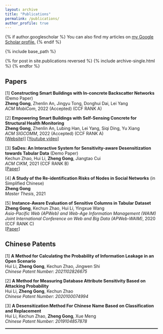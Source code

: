 ```yaml
---
layout: archive
title: "Publications"
permalink: /publications/
author_profile: true
---
```


{% if author.googlescholar %}
  You can also find my articles on <u><a href="{{author.googlescholar}}">my Google Scholar profile</a>.</u>
{% endif %}

{% include base_path %}

{% for post in site.publications reversed %}
  {% include archive-single.html %}
{% endfor %}
## Papers

[1] **Constructing Smart Buildings with In-concrete Backscatter Networks** (Demo Paper)
<br/>
**Zheng Gong**, Zhenlin An, Jingyu Tong, Donghui Dai, Lei Yang
<br/>
*ACM MobiCom*, 2022 (Accepted) (CCF RANK A)

[2] **Empowering Smart Buildings with Self-Sensing Concrete for Structural Health Monitoring** 
<br/>
**Zheng Gong**, Zhenlin An, Lubing Han, Lei Yang, Siqi Ding, Yu Xiang
<br/>
*ACM SIGCOMM*, 2022 (Accepted) (CCF RANK A)
<br/>
[[Website](https://anplus.github.io/In-concrete-Backscatter/))] [[Youtube video](https://youtu.be/gLRCQy2Q134)]

[3] **SaDes: An Interactive System for Sensitivity-aware Desensitization towards Tabular Data** (Demo Paper)
<br/>
Kechun Zhao, Hui Li, **Zheng Gong**, Jiangtao Cui
<br/>
*ACM CIKM*, 2021 (CCF RANK B)
<br/>
[[Paper](https://marcogong.github.io/files/de3084-zhaoA.pdf)] 

[4] **A Study of the Re-identification Risks of Nodes in Social Networks** (in Simplified Chinese)
<br/>
**Zheng Gong**
<br/>
*Master Thesis*, 2021


[5] **Instance-Aware Evaluation of Sensitive Columns in Tabular Dataset**
<br/>
 **Zheng Gong**, Kechun Zhao, Hui Li, Yingxue Wang
<br/>
*Asia-Pacific Web (APWeb) and Web-Age Information Management (WAIM) Joint International Conference on Web and Big Data (APWeb-WAIM)*, 2020 (CCF RANK C)
<br/>
[[Paper](https://marcogong.github.io/files/260.pdf)] 
## Chinese Patents

[1] **A Method for Calculating the Probability of Information Leakage in an Open Scenario**
<br/>
Hui Li, **Zheng Gong**, Kechun Zhao, Jingwen Shi
<br/>
*Chinese Patent Number: 2021102826675*

[2] **A Method for Measuring Database Attribute Sensitivity Based on Attacking Probability**
<br/>
Hui Li, **Zheng Gong**, Kechun Zhao
<br/>
*Chinese Patent Number: 2020100074994*

[3] **A Desensitization Method For Chinese Name Based on Classification and Replacement**
<br/>
Hui Li, Kechun Zhao, **Zheng Gong**, Xue Meng
<br/>
*Chinese Patent Number: 2019104857878*

<hr style="border:1px solid gray"/> 
